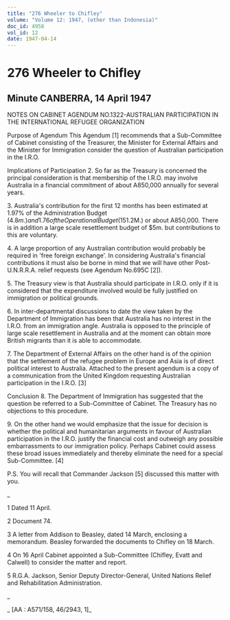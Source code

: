 ```yaml
---
title: "276 Wheeler to Chifley"
volume: "Volume 12: 1947, (other than Indonesia)"
doc_id: 4958
vol_id: 12
date: 1947-04-14
---
```


# 276 Wheeler to Chifley

## Minute CANBERRA, 14 April 1947

NOTES ON CABINET AGENDUM NO.1322-AUSTRALIAN PARTICIPATION IN THE INTERNATIONAL REFUGEE ORGANIZATION

Purpose of Agendum This Agendum [1] recommends that a Sub-Committee of Cabinet consisting of the Treasurer, the Minister for External Affairs and the Minister for Immigration consider the question of Australian participation in the I.R.O.

Implications of Participation 2. So far as the Treasury is concerned the principal consideration is that membership of the I.R.O. may involve Australia in a financial commitment of about A850,000 annually for several years.

3\. Australia's contribution for the first 12 months has been estimated at 1.97% of the Administration Budget ($4.8m.) and 1.76 of the Operational Budget ($151.2M.) or about A850,000. There is in addition a large scale resettlement budget of $5m. but contributions to this are voluntary.

4\. A large proportion of any Australian contribution would probably be required in 'free foreign exchange'. In considering Australia's financial contributions it must also be borne in mind that we will have other Post-U.N.R.R.A. relief requests (see Agendum No.695C [2]).

5\. The Treasury view is that Australia should participate in I.R.O. only if it is considered that the expenditure involved would be fully justified on immigration or political grounds.

6\. In inter-departmental discussions to date the view taken by the Department of Immigration has been that Australia has no interest in the I.R.O. from an immigration angle. Australia is opposed to the principle of large scale resettlement in Australia and at the moment can obtain more British migrants than it is able to accommodate.

7\. The Department of External Affairs on the other hand is of the opinion that the settlement of the refugee problem in Europe and Asia is of direct political interest to Australia. Attached to the present agendum is a copy of a communication from the United Kingdom requesting Australian participation in the I.R.O. [3]

Conclusion 8. The Department of Immigration has suggested that the question be referred to a Sub-Committee of Cabinet. The Treasury has no objections to this procedure.

9\. On the other hand we would emphasize that the issue for decision is whether the political and humanitarian arguments in favour of Australian participation in the I.R.O. justify the financial cost and outweigh any possible embarrassments to our immigration policy. Perhaps Cabinet could assess these broad issues immediately and thereby eliminate the need for a special Sub-Committee. [4]

P.S. You will recall that Commander Jackson [5] discussed this matter with you.

_

1 Dated 11 April.

2 Document 74.

3 A letter from Addison to Beasley, dated 14 March, enclosing a memorandum. Beasley forwarded the documents to Chifley on 18 March.

4 On 16 April Cabinet appointed a Sub-Committee (Chifley, Evatt and Calwell) to consider the matter and report.

5 R.G.A. Jackson, Senior Deputy Director-General, United Nations Relief and Rehabilitation Administration.

_

_ [AA : A571/158, 46/2943, 1]_
